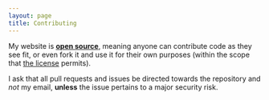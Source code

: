 ```yaml
---
layout: page
title: Contributing
---
```


My website is [**open source**](https://github.com/sladewatkins/website), meaning anyone can contribute code as they see fit, or even fork it and use it for their own purposes (within the scope that [the license](https://github.com/sladewatkins/website/blob/master/LICENSE) permits).

I ask that all pull requests and issues be directed towards the repository and *not* my email, **unless** the issue pertains to a major security risk.